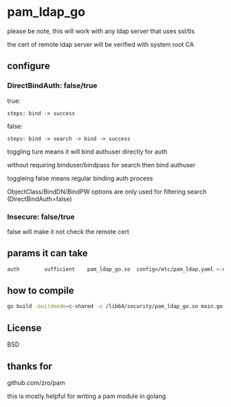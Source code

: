 # pam_ldap_go

please be note, this will work with any ldap server that uses ssl/tls

the cert of remote ldap server will be verified with system root CA

## configure

### DirectBindAuth: false/true

true:

    steps: bind -> success
false:

    steps: bind -> search -> bind -> success

toggling ture means it will bind authuser directly for auth

without requiring binduser/bindpass for search then bind authuser

toggleing false means regular binding auth process

ObjectClass/BindDN/BindPW options are only used for filtering search (DirectBindAuth=false)

### Insecure: false/true

false will make it not check the remote cert

## params it can take

```bash
auth        sufficient    pam_ldap_go.so  config=/etc/pam_ldap.yaml <-default location
```

## how to compile

```bash
go build -buildmode=c-shared -o /lib64/security/pam_ldap_go.so main.go
```

## License

BSD

## thanks for

github.com/zro/pam

this is mostly helpful for writing a pam module in golang
